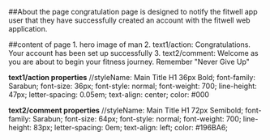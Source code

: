 ##About the page
    congratulation page is designed to notify the fitwell app user that they have successfully created an account with the fitwell web application.

##content of page
    1. hero image of man
    2. text1/action: Congratulations.
    Your account has been set up
    successfully
    3. text2/comment: Welcome as you are about to begin your fitness journey. Remember "Never Give Up"

**text1/action properties**
    //styleName: Main Title H1 36px Bold;
    font-family: Sarabun;
    font-size: 36px;
    font-style: normal;
    font-weight: 700;
    line-height: 47px;
    letter-spacing: 0.05em;
    text-align: center;
    color: #000

**text2/comment properties**
    //styleName: Main Title H1 72px Semibold;
    font-family: Sarabun;
    font-size: 64px;
    font-style: normal;
    font-weight: 700;
    line-height: 83px;
    letter-spacing: 0em;
    text-align: left;
    color: #196BA6;
